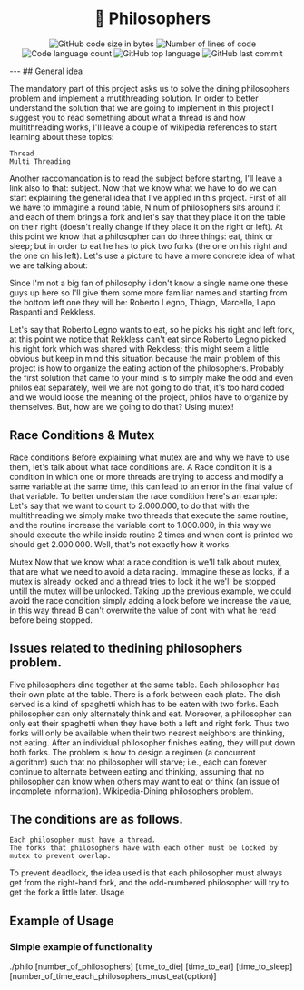 <h1 align="center">
	📖 Philosophers
</h1>

<p align="center">
	<img alt="GitHub code size in bytes" src="https://img.shields.io/github/languages/code-size/linasbk/get_next_line?color=lightblue" />
	<img alt="Number of lines of code" src="https://img.shields.io/tokei/lines/github/linasbk/get_next_line?color=critical" />
	<img alt="Code language count" src="https://img.shields.io/github/languages/count/linasbk/get_next_line?color=yellow" />
	<img alt="GitHub top language" src="https://img.shields.io/github/languages/top/linasbk/get_next_line?color=blue" />
	<img alt="GitHub last commit" src="https://img.shields.io/github/last-commit/linasbk/get_next_line?color=green" />
</p>
---
## General idea

The mandatory part of this project asks us to solve the dining philosophers problem and implement a mutithreading solution. In order to better understand the solution that we are going to implement in this project I suggest you to read something about what a thread is and how multithreading works, I'll leave a couple of wikipedia references to start learning about these topics:

    Thread
    Multi Threading

Another raccomandation is to read the subject before starting, I'll leave a link also to that: subject.
Now that we know what we have to do we can start explaining the general idea that I've applied in this project. First of all we have to immagine a round table, N num of philosophers sits around it and each of them brings a fork and let's say that they place it on the table on their right (doesn't really change if they place it on the right or left). At this point we know that a philosopher can do three things: eat, think or sleep; but in order to eat he has to pick two forks (the one on his right and the one on his left). Let's use a picture to have a more concrete idea of what we are talking about:



Since I'm not a big fan of philosophy i don't know a single name one these guys up here so I'll give them some more familiar names and starting from the bottom left one they will be: Roberto Legno, Thiago, Marcello, Lapo Raspanti and Rekkless.

Let's say that Roberto Legno wants to eat, so he picks his right and left fork, at this point we notice that Rekkless can't eat since Roberto Legno picked his right fork which was shared with Rekkless; this might seem a little obvious but keep in mind this situation because the main problem of this project is how to organize the eating action of the philosophers.
Probably the first solution that came to your mind is to simply make the odd and even philos eat separately, well we are not going to do that, it's too hard coded and we would loose the meaning of the project, philos have to organize by themselves.
But, how are we going to do that? Using mutex!

## Race Conditions & Mutex
Race conditions
Before explaining what mutex are and why we have to use them, let's talk about what race conditions are. A Race condition it is a condition in which one or more threads are trying to access and modify a same variable at the same time, this can lead to an error in the final value of that variable. To better understan the race condition here's an example: Let's say that we want to count to 2.000.000, to do that with the multithreading we simply make two threads that execute the same routine, and the routine increase the variable cont to 1.000.000, in this way we should execute the while inside routine 2 times and when cont is printed we should get 2.000.000. Well, that's not exactly how it works. 

Mutex
Now that we know what a race condition is we'll talk about mutex, that are what we need to avoid a data racing. Immagine these as locks, if a mutex is already locked and a thread tries to lock it he we'll be stopped untill the mutex will be unlocked. Taking up the previous example, we could avoid the race condition simply adding a lock before we increase the value, in this way thread B can't overwrite the value of cont with what he read before being stopped. 

## Issues related to thedining philosophers problem.

 Five philosophers dine together at the same table. Each philosopher has their own plate at the table. There is a fork between each plate. The dish served is a kind of spaghetti which has to be eaten with two forks. Each philosopher can only alternately think and eat. Moreover, a philosopher can only eat their spaghetti when they have both a left and right fork. Thus two forks will only be available when their two nearest neighbors are thinking, not eating. After an individual philosopher finishes eating, they will put down both forks. The problem is how to design a regimen (a concurrent algorithm) such that no philosopher will starve; i.e., each can forever continue to alternate between eating and thinking, assuming that no philosopher can know when others may want to eat or think (an issue of incomplete information).
  Wikipedia-Dining philosophers problem.

## The conditions are as follows.

    Each philosopher must have a thread.
    The forks that philosophers have with each other must be locked by mutex to prevent overlap.

To prevent deadlock, the idea used is that each philosopher must always get from the right-hand fork, and the odd-numbered philosopher will try to get the fork a little later.
Usage

## Example of Usage

### Simple example of functionality
  ./philo [number_of_philosophers] [time_to_die] [time_to_eat] [time_to_sleep] [number_of_time_each_philosophers_must_eat(option)]
